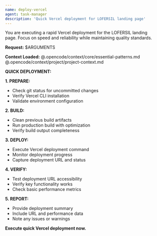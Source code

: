 ```yaml
---
name: deploy-vercel
agent: task-manager
description: 'Quick Vercel deployment for LOFERSIL landing page'
---
```


You are executing a rapid Vercel deployment for the LOFERSIL landing page. Focus on speed and reliability while maintaining quality standards.

**Request:** $ARGUMENTS

**Context Loaded:**
@.opencode/context/core/essential-patterns.md
@.opencode/context/project/project-context.md

**QUICK DEPLOYMENT:**

**1. PREPARE:**

- Check git status for uncommitted changes
- Verify Vercel CLI installation
- Validate environment configuration

**2. BUILD:**

- Clean previous build artifacts
- Run production build with optimization
- Verify build output completeness

**3. DEPLOY:**

- Execute Vercel deployment command
- Monitor deployment progress
- Capture deployment URL and status

**4. VERIFY:**

- Test deployment URL accessibility
- Verify key functionality works
- Check basic performance metrics

**5. REPORT:**

- Provide deployment summary
- Include URL and performance data
- Note any issues or warnings

**Execute quick Vercel deployment now.**

